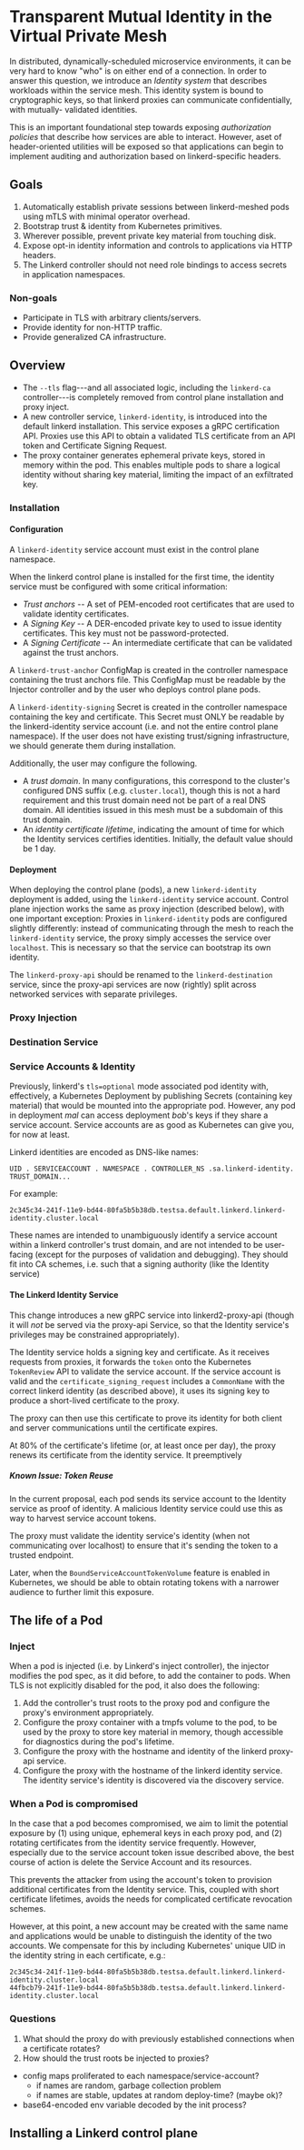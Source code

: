 # Transparent Mutual Identity in the Virtual Private Mesh

In distributed, dynamically-scheduled microservice environments, it can be
very hard to know "who" is on either end of a connection. In order to answer
this question, we introduce an _Identity system_ that describes workloads
within the service mesh. This identity system is bound to cryptographic keys,
so that linkerd proxies can communicate confidentially, with mutually-
validated identities.

This is an important foundational step towards exposing _authorization
policies_ that describe how services are able to interact. However, aset of
header-oriented utilities will be exposed so that applications can begin to
implement auditing and authorization based on linkerd-specific headers.

## Goals

1. Automatically establish private sessions between
   linkerd-meshed pods using mTLS with minimal operator overhead.
2. Bootstrap trust & identity from Kubernetes primitives.
3. Wherever possible, prevent private key material from touching disk.
4. Expose opt-in identity information and controls to applications via HTTP headers.
5. The Linkerd controller should not need role bindings to access secrets in
   application namespaces.

### Non-goals

* Participate in TLS with arbitrary clients/servers.
* Provide identity for non-HTTP traffic.
* Provide generalized CA infrastructure.

## Overview

* The `--tls` flag---and all associated logic, including the `linkerd-ca`
  controller---is completely removed from control plane installation and proxy inject.
* A new controller service, `linkerd-identity`, is introduced into the default
  linkerd installation. This service exposes a gRPC certification API.
  Proxies use this API to obtain a validated TLS certificate from an API
  token and Certificate Signing Request.
* The proxy container generates ephemeral private keys, stored in memory within
  the pod. This enables multiple pods to share a logical identity without
  sharing key material, limiting the impact of an exfiltrated key.

### Installation

#### Configuration

A `linkerd-identity` service account must exist in the control plane namespace.

When the linkerd control plane is installed for the first time, the identity
service must be configured with some critical information:

* _Trust anchors_ -- A set of PEM-encoded root certificates that are used to
  validate identity certificates.
* A _Signing Key_ -- A DER-encoded private key to used to issue identity
  certificates. This key must not be password-protected.
* A _Signing Certificate_ -- An intermediate certificate that can be validated
  against the trust anchors.

A `linkerd-trust-anchor` ConfigMap is created in the controller namespace
containing the trust anchors file. This ConfigMap must be readable by the
Injector controller and by the user who deploys control plane pods.

A `linkerd-identity-signing` Secret is created in the controller namespace
containing the key and certificate. This Secret must ONLY be readable by the
linkerd-identity service account (i.e. and not the entire control plane
namespace). If the user does not have existing trust/signing infrastructure,
we should generate them during installation.

Additionally, the user may configure the following.

* A _trust domain_. In many configurations, this correspond to the cluster's
  configured DNS suffix (.e.g. `cluster.local`), though this is not a hard
  requirement and this trust domain need not be part of a real DNS domain.
  All identities issued in this mesh must be a subdomain of this trust
  domain.
* An _identity certificate lifetime_, indicating the amount of time for which
  the Identity services certifies identities. Initially, the default value
  should be 1 day.


#### Deployment

When deploying the control plane (pods), a new `linkerd-identity` deployment
is added, using the `linkerd-identity` service account. Control plane
injection works the same as proxy injection (described below), with one
important exception: Proxies in `linkerd-identity` pods are configured
slightly differently: instead of communicating through the mesh to reach the
`linkerd-identity` service, the proxy simply accesses the service over
`localhost`. This is necessary so that the service can bootstrap its own
identity.

The `linkerd-proxy-api` should be renamed to the `linkerd-destination`
service, since the proxy-api services are now (rightly) split across
networked services with separate privileges.

### Proxy Injection

### Destination Service

### Service Accounts & Identity

Previously, linkerd's `tls=optional` mode associated pod identity with,
effectively, a Kubernetes Deployment by publishing Secrets
(containing key material) that would be mounted into the appropriate pod.
However, any pod in deployment _mal_ can access deployment _bob_'s keys if
they share a service account. Service accounts are as good as Kubernetes can
give you, for now at least.

Linkerd identities are encoded as DNS-like names:

    UID . SERVICEACCOUNT . NAMESPACE . CONTROLLER_NS .sa.linkerd-identity. TRUST_DOMAIN...

For example:

    2c345c34-241f-11e9-bd44-80fa5b5b38db.testsa.default.linkerd.linkerd-identity.cluster.local

These names are intended to unambiguously identify a service account within a
linkerd controller's trust domain, and are not intended to be user-facing
(except for the purposes of validation and debugging). They should fit into
CA schemes, i.e. such that a signing authority (like the Identity service)

#### The Linkerd Identity Service

This change introduces a new gRPC service into linkerd2-proxy-api (though it
will *not* be served via the proxy-api Service, so that the Identity
service's privileges may be constrained appropriately).

The Identity service holds a signing key and certificate. As it receives
requests from proxies, it forwards the `token` onto the Kubernetes
`TokenReview` API to validate the service account. If the service account is
valid and the `certificate_signing_request` includes a `CommonName` with the
correct linkerd identity (as described above), it uses its signing key to
produce a short-lived certificate to the proxy.

The proxy can then use this certificate to prove its identity for both client
and server communications until the certificate expires.

At 80% of the certificate's lifetime (or, at least once per day), the proxy
renews its certificate from the identity service. It preemptively

##### Known Issue: Token Reuse

In the current proposal, each pod sends its service account to the Identity
service as proof of identity. A malicious Identity service could use this as
way to harvest service account tokens.

The proxy must validate the identity service's identity (when not
communicating over localhost) to ensure that it's sending the token to a
trusted endpoint.

Later, when the `BoundServiceAccountTokenVolume` feature is enabled in
Kubernetes, we should be able to obtain rotating tokens with a narrower
audience to further limit this exposure.


## The life of a Pod

### Inject

When a pod is injected (i.e. by Linkerd's inject controller), the injector
modifies the pod spec, as it did before, to add the container to pods. When
TLS is not explicitly disabled for the pod, it also does the following:

1. Add the controller's trust roots to the proxy pod and configure the
   proxy's environment appropriately.
2. Configure the proxy container with a tmpfs volume to the pod, to be used
   by the proxy to store key material in memory, though accessible for
   diagnostics during the pod's lifetime.
3. Configure the proxy with the hostname and identity of the linkerd
   proxy-api service.
4. Configure the proxy with the hostname of the linkerd identity service.
   The identity service's identity is discovered via the discovery service.

### When a Pod is compromised

In the case that a pod becomes compromised, we aim to limit the potential
exposure by (1) using unique, ephemeral keys in each proxy pod, and (2)
rotating certificates from the identity service frequently. However,
especially due to the service account token issue described above, the best
course of action is delete the Service Account and its resources.

This prevents the attacker from using the account's token to provision
additional certificates from the Identity service. This, coupled with short
certificate lifetimes, avoids the needs for complicated certificate
revocation schemes.

However, at this point, a new account may be created with the same name and
applications would be unable to distinguish the identity of the two accounts.
We compensate for this by including Kubernetes' unique UID in the identity
string in each certificate, e.g.:

    2c345c34-241f-11e9-bd44-80fa5b5b38db.testsa.default.linkerd.linkerd-identity.cluster.local
    44fbcb79-241f-11e9-bd44-80fa5b5b38db.testsa.default.linkerd.linkerd-identity.cluster.local


### Questions

1. What should the proxy do with previously established connections when a certificate rotates?
2. How should the trust roots be injected to proxies?
  * config maps proliferated to each namespace/service-account?
    * if names are random, garbage collection problem
    * if names are stable, updates at random deploy-time? (maybe ok)?
  * base64-encoded env variable decoded by the init process?

## Installing a Linkerd control plane

